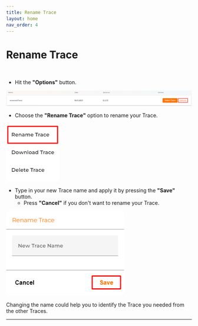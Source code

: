 ```yaml
---
title: Rename Trace
layout: home
nav_order: 4
---
```


# Rename Trace

<br>

* Hit the **"Options"** button.

![selectionBar.png](assets/helpImages/RenameTrace/selectionBar.png)

* Choose the **"Rename Trace"** option to rename your Trace.

![optionView2.png](assets/helpImages/RenameTrace/optionView2.png)

* Type in your new Trace name and apply it by pressing the **"Save"** button.
    * Press **"Cancel"** if you don't want to rename your Trace.

![renameView.png](assets/helpImages/RenameTrace/renameView.png)

Changing the name could help you to identify the Trace you needed from the other Traces.

----
